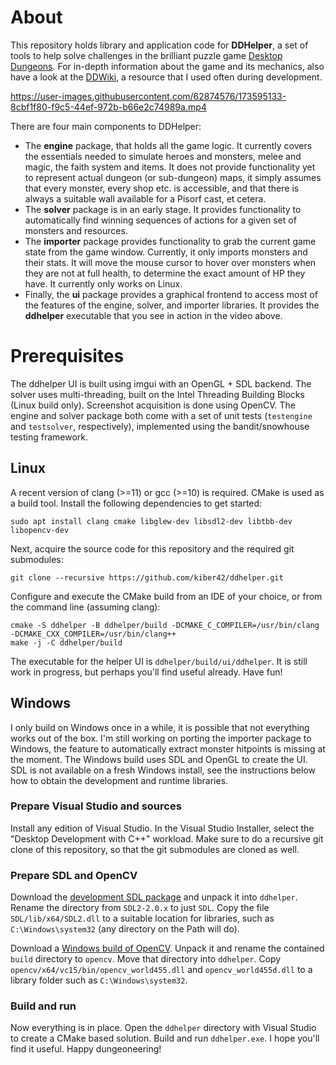 # About

This repository holds library and application code for **DDHelper**, a set of tools to help solve challenges in the brilliant puzzle game [Desktop Dungeons](http://www.desktopdungeons.net/).  For in-depth information about the game and its mechanics, also have a look at the [DDWiki](http://www.qcfdesign.com/wiki/DesktopDungeons/index.php?title=Desktop_Dungeons), a resource that I used often during development.

https://user-images.githubusercontent.com/62874576/173595133-8cbf1f80-f9c5-44ef-972b-b66e2c74989a.mp4

There are four main components to DDHelper:

- The **engine** package, that holds all the game logic.  It currently covers the essentials needed to simulate heroes and monsters, melee and magic, the faith system and items.  It does not provide functionality yet to represent actual dungeon (or sub-dungeon) maps, it simply assumes that every monster, every shop etc. is accessible, and that there is always a suitable wall available for a Pisorf cast, et cetera.
- The **solver** package is in an early stage.  It provides functionality to automatically find winning sequences of actions for a given set of monsters and resources.
- The **importer** package provides functionality to grab the current game state from the game window.  Currently, it only imports monsters and their stats.  It will move the mouse cursor to hover over monsters when they are not at full health, to determine the exact amount of HP they have.  It currently only works on Linux.
- Finally, the **ui** package provides a graphical frontend to access most of the features of the engine, solver, and importer libraries.  It provides the **ddhelper** executable that you see in action in the video above.

# Prerequisites

The ddhelper UI is built using imgui with an OpenGL + SDL backend.  The solver uses multi-threading, built on the Intel Threading Building Blocks (Linux build only).  Screenshot acquisition is done using OpenCV.  The engine and solver package both come with a set of unit tests (`testengine` and `testsolver`, respectively), implemented using the bandit/snowhouse testing framework.

## Linux

A recent version of clang (>=11) or gcc (>=10) is required.  CMake is used as a build tool.  Install the following dependencies to get started:

```
sudo apt install clang cmake libglew-dev libsdl2-dev libtbb-dev libopencv-dev
```

Next, acquire the source code for this repository and the required git submodules:

```
git clone --recursive https://github.com/kiber42/ddhelper.git
```

Configure and execute the CMake build from an IDE of your choice, or from the command line (assuming clang):

```
cmake -S ddhelper -B ddhelper/build -DCMAKE_C_COMPILER=/usr/bin/clang -DCMAKE_CXX_COMPILER=/usr/bin/clang++
make -j -C ddhelper/build
```

The executable for the helper UI is `ddhelper/build/ui/ddhelper`.  It is still work in progress, but perhaps you'll find useful already.  Have fun!

## Windows

I only build on Windows once in a while, it is possible that not everything works out of the box.  I'm still working on porting the importer package to Windows, the feature to automatically extract monster hitpoints is missing at the moment.  The Windows build uses SDL and OpenGL to create the UI.  SDL is not available on a fresh Windows install, see the instructions below how to obtain the development and runtime libraries.

### Prepare Visual Studio and sources
Install any edition of Visual Studio.  In the Visual Studio Installer, select the "Desktop Development with C++" workload.  Make sure to do a recursive git clone  of this repository, so that the git submodules are cloned as well.

### Prepare SDL and OpenCV
Download the [development SDL package](https://www.libsdl.org/release/SDL2-devel-2.0.22-VC.zip) and unpack it into `ddhelper`.  Rename the directory from `SDL2-2.0.x` to just `SDL`.  Copy the file `SDL/lib/x64/SDL2.dll` to a suitable location for libraries, such as `C:\Windows\system32` (any directory on the Path will do).

Download a [Windows build of OpenCV](https://opencv.org/releases/).  Unpack it and rename the contained `build` directory to `opencv`.  Move that directory into `ddhelper`.  Copy `opencv/x64/vc15/bin/opencv_world455.dll` and `opencv_world455d.dll` to a library folder such as `C:\Windows\system32`.

### Build and run
Now everything is in place.  Open the `ddhelper` directory with Visual Studio to create a CMake based solution.  Build and run `ddhelper.exe`.  I hope you'll find it useful.  Happy dungeoneering!

